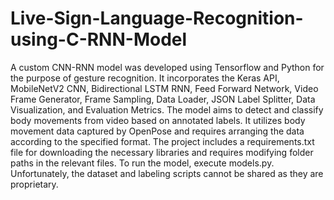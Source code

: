 # Live-Sign-Language-Recognition-using-C-RNN-Model

A custom CNN-RNN model was developed using Tensorflow and Python for the purpose of gesture recognition. It incorporates the Keras API, MobileNetV2 CNN, Bidirectional LSTM RNN, Feed Forward Network, Video Frame Generator, Frame Sampling, Data Loader, JSON Label Splitter, Data Visualization, and Evaluation Metrics. The model aims to detect and classify body movements from video based on annotated labels. It utilizes body movement data captured by OpenPose and requires arranging the data according to the specified format. The project includes a requirements.txt file for downloading the necessary libraries and requires modifying folder paths in the relevant files. To run the model, execute models.py. Unfortunately, the dataset and labeling scripts cannot be shared as they are proprietary.

